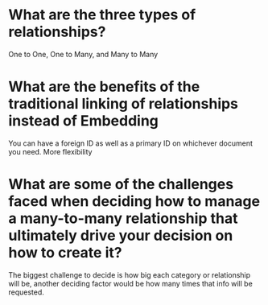 # What are the three types of relationships?
One to One, One to Many, and Many to Many

# What are the benefits of the traditional linking of relationships instead of Embedding
You can have a foreign ID as well as a primary ID on whichever document you need. More flexibility
# What are some of the challenges faced when deciding how to manage a many-to-many relationship that ultimately drive your decision on how to create it?
The biggest challenge to decide is how big each category or relationship will be, another deciding factor would be how many times that info will be requested.